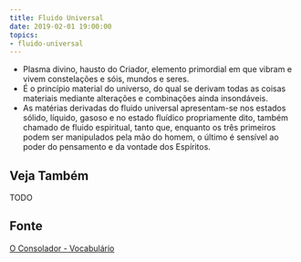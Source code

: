 ```yaml
---
title: Fluido Universal
date: 2019-02-01 19:00:00
topics:
- fluido-universal
---
```


* Plasma divino, hausto do Criador, elemento primordial em
que vibram e vivem constelações e sóis, mundos e seres. 
* É o princípio material do universo, do qual se derivam todas as coisas materiais mediante
alterações e combinações ainda insondáveis. 
* As matérias derivadas do fluido universal apresentam-se nos estados sólido,
  líquido, gasoso e no estado fluídico propriamente dito, também chamado de
  fluido espiritual, tanto que, enquanto os três primeiros podem ser manipulados
  pela mão do homem, o último é sensível ao poder do pensamento e da vontade dos
  Espíritos.

## Veja Também
TODO

## Fonte
[O Consolador - Vocabulário](http://www.oconsolador.com.br/linkfixo/vocabulario/principal.html)


